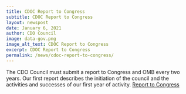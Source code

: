 ```yaml
---
title: CDOC Report to Congress
subtitle: CDOC Report to Congress
layout: newspost
date: January 6, 2021
author: CDO Council
image: data-gov.png
image_alt_text: CDOC Report to Congress
excerpt: CDOC Report to Congress
permalink: /news/cdoc-report-to-congress/
---
```


The CDO Council must submit a report to Congress and OMB every two years.  Our first report describes the initiation of the council and the activities and successes of our first year of activity. 
<a href="{{ site.baseurl}}/assets/documents/CDO_Council_Report_to_Congress_OMB.pdf">Report to Congress</a>